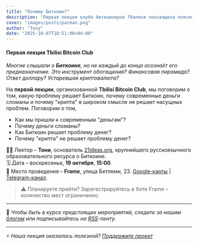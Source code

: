 ```yaml
---
title: "Почему Биткоин?"
description: "Первая лекция клуба биткоинеров Тбилиси поосвящена пояснению превосходства Биткоина над дургими крипто- и национальными валютами."
cover: "images/posts/pacman.png"
author: "Tony"
date: "2025-10-07T18:51:06+04:00"
---
```


#### Первая лекция Tbilisi Bitcoin Club

*Многие слышали о **Биткоине**, но не каждый до конца осознаёт его предназначение. Это инструмент обогащения? Финансовая пирамида? Ответ доллару? Устаревшая криптовалюта?*  

На **первой лекции**, организованной **Tbilisi Bitcoin Club**, мы поговорим о том, какую проблему решает Биткоин, почему современные деньги сломаны и почему "крипта" в широком смысле не решает насущных проблем. Поговорим о том,

- Как мы пришли к современным "деньгам"?
- Почему деньги сломаны?
- Как Биткоин решает проблему денег?
- Почему "крипта" не решает проблему денег?  

👨‍🏫 Лектор – **Тони**, основатель [21ideas.org](https://21ideas.org), крупнейшего русскоязычного образовательного ресурса о Биткоине.  
🗓️ Дата – воскресенье, **19 октября**, **15:00**.  
📍 Место проведения – **Frame**, улица Бетлеми, 23. [Google-карты](https://maps.app.goo.gl/Jmm9TjDqRYh3Bmey5) | [Telegram-канал](https://t.me/framespb). 
  

> ⚠️ Планируете прийти? Зарегестрируйтесь в боте Frame – количество мест ограниченно. 

---

👀 *Чтобы быть в курсе предстоящих мероприятий, следите за нашим [блогом](/posts) или подписывайтесь на [RSS](/tbmc/index.xml)-ленту.*

---

⚡️ *Наша лекция оказалась полезной? [Поддержите проект](/tbmc/pages/support)*